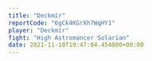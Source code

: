```yaml
---
title: "Deckmír"
reportCode: "6gCk4KGrXh7WqHY1"
player: "Deckmír"
fight: "High Astromancer Solarian"
date: 2021-11-10T19:47:04.454000+00:00
---
```

